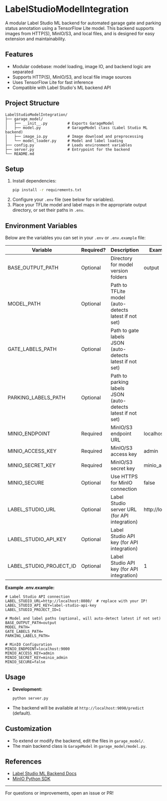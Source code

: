 # LabelStudioModelIntegration

A modular Label Studio ML backend for automated garage gate and parking status annotation using a TensorFlow Lite model. This backend supports images from HTTP(S), MinIO/S3, and local files, and is designed for easy extension and maintainability.

## Features
- Modular codebase: model loading, image IO, and backend logic are separated
- Supports HTTP(S), MinIO/S3, and local file image sources
- Uses TensorFlow Lite for fast inference
- Compatible with Label Studio's ML backend API

## Project Structure
```
LabelStudioModelIntegration/
├── garage_model/
│   ├── __init__.py         # Exports GarageModel
│   ├── model.py            # GarageModel class (Label Studio ML backend)
│   ├── image_io.py         # Image download and preprocessing
│   └── model_loader.py     # Model and label loading
├── config.py               # Loads environment variables
├── server.py               # Entrypoint for the backend
└── README.md
```

## Setup
1. Install dependencies:
   ```bash
   pip install -r requirements.txt
   ```
2. Configure your `.env` file (see below for variables).
3. Place your TFLite model and label maps in the appropriate output directory, or set their paths in `.env`.

## Environment Variables
Below are the variables you can set in your `.env` or `.env.example` file:

| Variable                 | Required? | Description                                                      | Example/Default                |
|--------------------------|-----------|------------------------------------------------------------------|--------------------------------|
| BASE_OUTPUT_PATH         | Optional  | Directory for model version folders                               | output                        |
| MODEL_PATH               | Optional  | Path to TFLite model (auto-detects latest if not set)            |                                |
| GATE_LABELS_PATH         | Optional  | Path to gate labels JSON (auto-detects latest if not set)        |                                |
| PARKING_LABELS_PATH      | Optional  | Path to parking labels JSON (auto-detects latest if not set)     |                                |
| MINIO_ENDPOINT           | Required  | MinIO/S3 endpoint URL                                            | localhost:9000                 |
| MINIO_ACCESS_KEY         | Required  | MinIO/S3 access key                                              | admin                          |
| MINIO_SECRET_KEY         | Required  | MinIO/S3 secret key                                              | minio_admin                    |
| MINIO_SECURE             | Optional  | Use HTTPS for MinIO connection                                   | false                          |
| LABEL_STUDIO_URL         | Optional  | Label Studio server URL (for API integration)                    | http://localhost:8080/         |
| LABEL_STUDIO_API_KEY     | Optional  | Label Studio API key (for API integration)                       |                                |
| LABEL_STUDIO_PROJECT_ID  | Optional  | Label Studio API key (for API integration)                       | 1                              |

**Example .env.example:**
```
# Label Studio API connection
LABEL_STUDIO_URL=http://localhost:8080/  # replace with your IP!
LABEL_STUDIO_API_KEY=label-studio-api-key
LABEL_STUDIO_PROJECT_ID=1

# Model and label paths (optional, will auto-detect latest if not set)
BASE_OUTPUT_PATH=output
MODEL_PATH=
GATE_LABELS_PATH=
PARKING_LABELS_PATH=

# MinIO Configuration
MINIO_ENDPOINT=localhost:9000
MINIO_ACCESS_KEY=admin
MINIO_SECRET_KEY=minio_admin
MINIO_SECURE=false
```

## Usage
- **Development:**
  ```bash
  python server.py
  ```

- The backend will be available at `http://localhost:9090/predict` (default).

## Customization
- To extend or modify the backend, edit the files in `garage_model/`.
- The main backend class is `GarageModel` in `garage_model/model.py`.

## References
- [Label Studio ML Backend Docs](https://labelstud.io/guide/ml.html)
- [MinIO Python SDK](https://github.com/minio/minio-py)

---
For questions or improvements, open an issue or PR! 